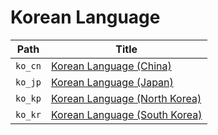 
# Korean Language

| Path    | Title                                           |
| ------- | ----------------------------------------------- |
| `ko_cn` | [Korean Language (China)](<../ko_cn/README.md>)   |
| `ko_jp` | [Korean Language (Japan)](<../ko_jp/README.md>) |
| `ko_kp` | [Korean Language (North Korea)](<../ko_kp/README.md>)   |
| `ko_kr` | [Korean Language (South Korea)](<../ko_kr/README.md>)   |
